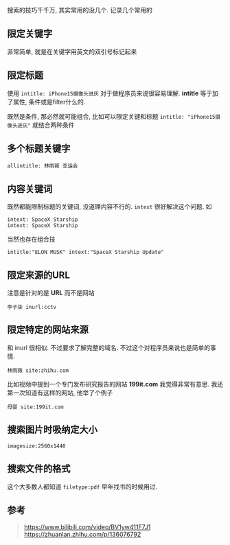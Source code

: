 搜索的技巧千千万, 其实常用的没几个. 记录几个常用的  
## 限定关键字
非常简单, 就是在关键字用英文的双引号标记起来

## 限定标题
使用 `intitle: iPhone15摄像头进灰` 对于做程序员来说很容易理解. **intitle** 等于加了属性, 条件或是filter什么的.

既然是条件, 那必然就可能组合, 比如可以限定关键和标题
`intitle: "iPhone15摄像头进灰"` 就结合两种条件

## 多个标题关键字
```
allintitle: 林雨薇 亚运会
```

## 内容关键词
既然都能限制标题的关键词, 没道理内容不行的. `intext` 很好解决这个问题. 如
```
intext: SpaceX Starship
intext: SpaceX Starship
```
当然也存在组合技
```
intitle:"ELON MUSK" intext:"SpaceX Starship Update"
```

## 限定来源的URL
注意是针对的是 **URL** 而不是网站
```
李子柒 inurl:cctv
```

## 限定特定的网站来源
和 inurl 很相似. 不过要求了解完整的域名. 不过这个对程序员来说也是简单的事情.
```
林雨薇 site:zhihu.com
```
比如视频中提到一个专门发布研究报告的网站 **199it.com** 我觉得非常有意思. 我还第一次知道有这样的网站, 他举了个例子
```
母婴 site:199it.com
```
## 搜索图片时吸纳定大小
```
imagesize:2560x1440
```


## 搜索文件的格式
这个大多数人都知道 `filetype:pdf` 早年找书的时候用过.

## 参考

>https://www.bilibili.com/video/BV1yw411F7J1
>https://zhuanlan.zhihu.com/p/136076792
